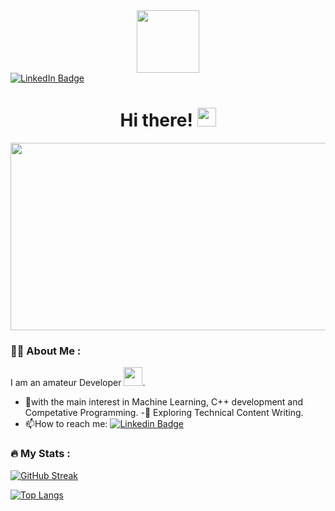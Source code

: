 <div id="header" align="center">
  <img src="https://media.giphy.com/media/M9gbBd9nbDrOTu1Mqx/giphy.gif" width="100"/>
</div>
<div id="badges">
  <a href="https://www.linkedin.com/in/yakub-yakubov-a46898223/">
    <img src="https://img.shields.io/badge/LinkedIn-blue?style=for-the-badge&logo=linkedin&logoColor=white" alt="LinkedIn Badge"/>
  </a>
  </div>

<h1 align="center">
  Hi there!
  <img src="https://media.giphy.com/media/hvRJCLFzcasrR4ia7z/giphy.gif" width="30px"/>
</h1>

<div align="center">
  <img src="https://media.giphy.com/media/dWesBcTLavkZuG35MI/giphy.gif" width="600" height="300"/>
</div>

### :woman_technologist: About Me :
I am an amateur Developer <img src="https://media.giphy.com/media/WUlplcMpOCEmTGBtBW/giphy.gif" width="30">.
- :telescope:with the main interest in Machine Learning, C++ development and Competative Programming.
-:seedling: Exploring Technical Content Writing.
- :mailbox:How to reach me: [![Linkedin Badge](https://img.shields.io/badge/-Yakub-blue?style=flat&logo=Linkedin&logoColor=white)](https://www.linkedin.com/in/yakub-yakubov-a46898223/)

    
### :fire: My Stats :
[![GitHub Streak](https://github-readme-streak-stats.herokuapp.com/?user=Yakub28)](https://git.io/streak-stats)

[![Top Langs](https://github-readme-stats.vercel.app/api/top-langs/?username=Yakub28&size_weight=0.5&count_weight=0.5)](https://github.com/anuraghazra/github-readme-stats)
